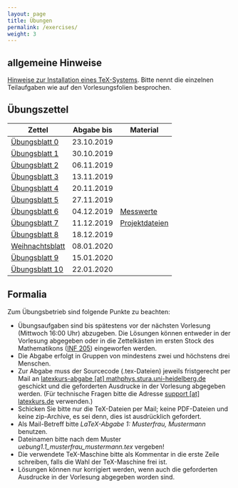 ```yaml
---
layout: page
title: Übungen
permalink: /exercises/
weight: 3
---
```


## allgemeine Hinweise

[Hinweise zur Installation eines TeX-Systems](./00_texlive_installation.pdf "Installationshinweise").
Bitte nennt die einzelnen Teilaufgaben wie auf den Vorlesungsfolien besprochen. 
 

## Übungszettel

Zettel                                                           | Abgabe bis | Material
-----------------------------------------------------------------|------------|-----------------------
[Übungsblatt 0](./00_erste_schritte_solution.pdf)                | 23.10.2019 |
[Übungsblatt 1](./01_schriften_kodierungen_solutions.pdf)        | 30.10.2019 |
[Übungsblatt 2](./02_mathesatz_solution.pdf)                     | 06.11.2019 |
[Übungsblatt 3](./03_tabellen_solution.pdf)                      | 13.11.2019 | 
[Übungsblatt 4](./04_masseinheiten_solution.pdf)                 | 20.11.2019 | 
[Übungsblatt 5](./05_abbildungen_tikz_solution.pdf)              | 27.11.2019 |  
[Übungsblatt 6](./06_diagramme_solution.pdf)                     | 04.12.2019 |  [Messwerte](06_messwerte.dat)
[Übungsblatt 7](./07_umfangreiches_dokument_solution.pdf)        | 11.12.2019 |  [Projektdateien](07_projekt.zip)
[Übungsblatt 8](./08_bibliographie_mehrsprachigkeit_solution.pdf)| 18.12.2019 | 
[Weihnachtsblatt](./weihnachtsblatt.pdf)                         | 08.01.2020 |  
[Übungsblatt 9](./09_praesentationen.pdf)                        | 15.01.2020 |
[Übungsblatt 10](./10_brief_lebenslauf.pdf) 	                 | 22.01.2020 |

## Formalia

Zum Übungsbetrieb sind folgende Punkte zu beachten:

* Übungsaufgaben sind bis spätestens vor der nächsten Vorlesung (Mittwoch 16:00 Uhr) abzugeben.
  Die Lösungen können entweder in der Vorlesung abgegeben oder in die Zettelkästen im ersten Stock des Mathematikons (<a href="http://osm.org/go/0DwYyjIMU-?m=">INF 205</a>) eingeworfen werden.
* Die Abgabe erfolgt in Gruppen von mindestens zwei und höchstens drei Menschen.
* Zur Abgabe muss der Sourcecode (.tex-Dateien) jeweils fristgerecht per Mail an <a href="mailto:latexkurs-abgabe@mathphys.stura.uni-heidelberg.de?subject=LaTeX-Abgabe%20:">latexkurs-abgabe [at] mathphys.stura.uni-heidelberg.de</a> geschickt und die geforderten Ausdrucke in der Vorlesung abgegeben werden.
  (Für technische Fragen bitte die Adresse <a href="mailto:support@latexkurs.de"> support [at] latexkurs.de</a> verwenden.)
* Schicken Sie bitte nur die TeX-Dateien per Mail; keine PDF-Dateien und keine zip-Archive, es sei denn, dies ist ausdrücklich gefordert.
* Als Mail-Betreff bitte _LaTeX-Abgabe 1: Musterfrau, Mustermann_ benutzen.
* Dateinamen bitte nach dem Muster _uebung1.1_musterfrau_mustermann.tex_ vergeben!
* Die verwendete TeX-Maschine bitte als Kommentar in die erste Zeile schreiben, falls die Wahl der TeX-Maschine frei ist.
* Lösungen können nur korrigiert werden, wenn auch die geforderten Ausdrucke in der Vorlesung abgegeben worden sind.
				
